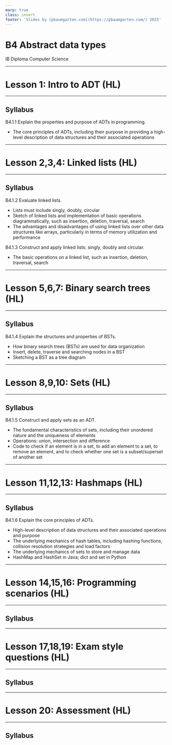 ```yaml
---
marp: true
class: invert
footer: 'Slides by [pbaumgarten.com](https://pbaumgarten.com/) 2025'
---
```

# B4 Abstract data types
IB Diploma Computer Science

---

# Lesson 1: Intro to ADT (HL)

---

## Syllabus

B4.1.1 Explain the properties and purpose of ADTs in programming.

* The core principles of ADTs, including their purpose in providing a high-level description of data structures and their associated operations

---

# Lesson 2,3,4: Linked lists (HL)

---

## Syllabus

B4.1.2 Evaluate linked lists.

* Lists must include singly, doubly, circular
* Sketch of linked lists and implementation of basic operations diagrammatically, such as insertion, deletion, traversal, search
* The advantages and disadvantages of using linked lists over other data structures like arrays, particularly in terms of memory utilization and performance

B4.1.3 Construct and apply linked lists: singly, doubly and circular.

* The basic operations on a linked list, such as insertion, deletion, traversal, search

---

# Lesson 5,6,7: Binary search trees (HL)

---

## Syllabus

B4.1.4 Explain the structures and properties of BSTs.

* How binary search trees (BSTs) are used for data organization
* Insert, delete, traverse and searching nodes in a BST
* Sketching a BST as a tree diagram

---

# Lesson 8,9,10: Sets (HL)

---

## Syllabus

B4.1.5 Construct and apply sets as an ADT.

* The fundamental characteristics of sets, including their unordered nature and the uniqueness of elements
* Operations: union, intersection and difference
* Code to check if an element is in a set, to add an element to a set, to remove an element, and to check whether one set is a subset/superset of another set

---

# Lesson 11,12,13: Hashmaps (HL)

---

## Syllabus

B4.1.6 Explain the core principles of ADTs.

* High-level description of data structures and their associated operations and purpose
* The underlying mechanics of hash tables, including hashing functions, collision resolution strategies and load factors
* The underlying mechanics of sets to store and manage data
* HashMap and HashSet in Java; dict and set in Python

---

# Lesson 14,15,16: Programming scenarios (HL)

---

## Syllabus

---

# Lesson 17,18,19: Exam style questions (HL)

---

## Syllabus

---

# Lesson 20: Assessment (HL)

---

## Syllabus



